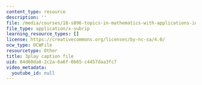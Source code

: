 ```yaml
---
content_type: resource
description: ''
file: /media/courses/18-s096-topics-in-mathematics-with-applications-in-finance-fall-2013/84d60da82c2a6a6f0b65c4457daa3fc7_9YtmGy-wfE4.srt
file_type: application/x-subrip
learning_resource_types: []
license: https://creativecommons.org/licenses/by-nc-sa/4.0/
ocw_type: OCWFile
resourcetype: Other
title: 3play caption file
uid: 84d60da8-2c2a-6a6f-0b65-c4457daa3fc7
video_metadata:
  youtube_id: null
---
```

